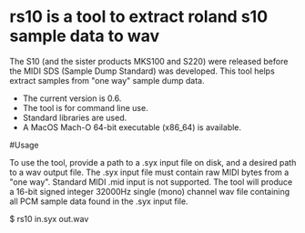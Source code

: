 # rs10 is a tool to extract roland s10 sample data to wav

The S10 (and the sister products MKS100 and S220) were released before the MIDI SDS (Sample Dump Standard) was developed. This tool helps extract samples from "one way" sample dump data.

- The current version is 0.6. 
- The tool is for command line use. 
- Standard libraries are used. 
- A MacOS Mach-O 64-bit executable (x86_64) is available.

#Usage 

To use the tool, provide a path to a .syx input file on disk, and a desired path to a wav output file. The .syx input file must contain raw MIDI bytes from a "one way". Standard MIDI .mid input is not supported. The tool will produce a 16-bit signed integer 32000Hz single (mono) channel wav file containing all PCM sample data found in the .syx input file.

$ rs10 in.syx out.wav
